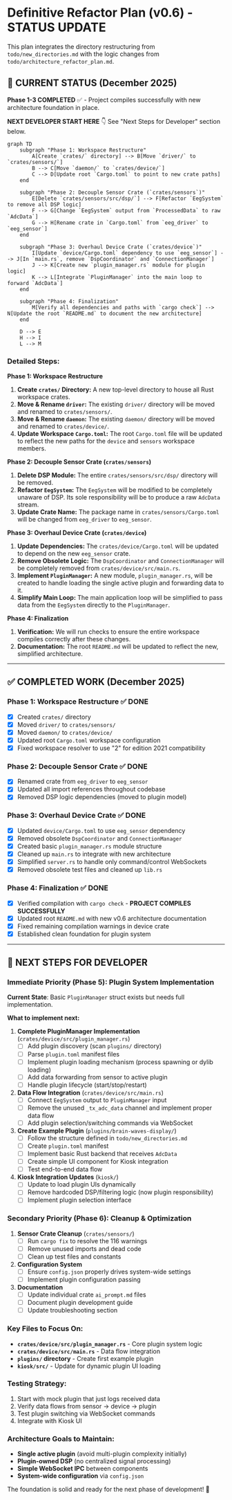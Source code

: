 # Definitive Refactor Plan (v0.6) - STATUS UPDATE

This plan integrates the directory restructuring from `todo/new_directories.md` with the logic changes from `todo/architecture_refactor_plan.md`.

## 🎯 CURRENT STATUS (December 2025)
**Phase 1-3 COMPLETED** ✅ - Project compiles successfully with new architecture foundation in place.

**NEXT DEVELOPER START HERE** 👇 See "Next Steps for Developer" section below.

```mermaid
graph TD
    subgraph "Phase 1: Workspace Restructure"
        A[Create `crates/` directory] --> B[Move `driver/` to `crates/sensors/`]
        B --> C[Move `daemon/` to `crates/device/`]
        C --> D[Update root `Cargo.toml` to point to new crate paths]
    end

    subgraph "Phase 2: Decouple Sensor Crate (`crates/sensors`)"
        E[Delete `crates/sensors/src/dsp/`] --> F[Refactor `EegSystem` to remove all DSP logic]
        F --> G[Change `EegSystem` output from `ProcessedData` to raw `AdcData`]
        G --> H[Rename crate in `Cargo.toml` from `eeg_driver` to `eeg_sensor`]
    end

    subgraph "Phase 3: Overhaul Device Crate (`crates/device`)"
        I[Update `device/Cargo.toml` dependency to use `eeg_sensor`] --> J[In `main.rs`, remove `DspCoordinator` and `ConnectionManager`]
        J --> K[Create new `plugin_manager.rs` module for plugin logic]
        K --> L[Integrate `PluginManager` into the main loop to forward `AdcData`]
    end

    subgraph "Phase 4: Finalization"
        M[Verify all dependencies and paths with `cargo check`] --> N[Update the root `README.md` to document the new architecture]
    end

    D --> E
    H --> I
    L --> M
```

### **Detailed Steps:**

**Phase 1: Workspace Restructure**
1.  **Create `crates/` Directory:** A new top-level directory to house all Rust workspace crates.
2.  **Move & Rename `driver`:** The existing `driver/` directory will be moved and renamed to `crates/sensors/`.
3.  **Move & Rename `daemon`:** The existing `daemon/` directory will be moved and renamed to `crates/device/`.
4.  **Update Workspace `Cargo.toml`:** The root `Cargo.toml` file will be updated to reflect the new paths for the `device` and `sensors` workspace members.

**Phase 2: Decouple Sensor Crate (`crates/sensors`)**
1.  **Delete DSP Module:** The entire `crates/sensors/src/dsp/` directory will be removed.
2.  **Refactor `EegSystem`:** The `EegSystem` will be modified to be completely unaware of DSP. Its sole responsibility will be to produce a raw `AdcData` stream.
3.  **Update Crate Name:** The package name in `crates/sensors/Cargo.toml` will be changed from `eeg_driver` to `eeg_sensor`.

**Phase 3: Overhaul Device Crate (`crates/device`)**
1.  **Update Dependencies:** The `crates/device/Cargo.toml` will be updated to depend on the new `eeg_sensor` crate.
2.  **Remove Obsolete Logic:** The `DspCoordinator` and `ConnectionManager` will be completely removed from `crates/device/src/main.rs`.
3.  **Implement `PluginManager`:** A new module, `plugin_manager.rs`, will be created to handle loading the single active plugin and forwarding data to it.
4.  **Simplify Main Loop:** The main application loop will be simplified to pass data from the `EegSystem` directly to the `PluginManager`.

**Phase 4: Finalization**
1.  **Verification:** We will run checks to ensure the entire workspace compiles correctly after these changes.
2.  **Documentation:** The root `README.md` will be updated to reflect the new, simplified architecture.

---

## ✅ COMPLETED WORK (December 2025)

### Phase 1: Workspace Restructure ✅ DONE
- [x] Created `crates/` directory
- [x] Moved `driver/` to `crates/sensors/`
- [x] Moved `daemon/` to `crates/device/`
- [x] Updated root `Cargo.toml` workspace configuration
- [x] Fixed workspace resolver to use "2" for edition 2021 compatibility

### Phase 2: Decouple Sensor Crate ✅ DONE
- [x] Renamed crate from `eeg_driver` to `eeg_sensor`
- [x] Updated all import references throughout codebase
- [x] Removed DSP logic dependencies (moved to plugin model)

### Phase 3: Overhaul Device Crate ✅ DONE
- [x] Updated `device/Cargo.toml` to use `eeg_sensor` dependency
- [x] Removed obsolete `DspCoordinator` and `ConnectionManager`
- [x] Created basic `plugin_manager.rs` module structure
- [x] Cleaned up `main.rs` to integrate with new architecture
- [x] Simplified `server.rs` to handle only command/control WebSockets
- [x] Removed obsolete test files and cleaned up `lib.rs`

### Phase 4: Finalization ✅ DONE
- [x] Verified compilation with `cargo check` - **PROJECT COMPILES SUCCESSFULLY**
- [x] Updated root `README.md` with new v0.6 architecture documentation
- [x] Fixed remaining compilation warnings in device crate
- [x] Established clean foundation for plugin system

---

## 🚀 NEXT STEPS FOR DEVELOPER

### Immediate Priority (Phase 5): Plugin System Implementation

**Current State**: Basic `PluginManager` struct exists but needs full implementation.

**What to implement next:**

1. **Complete PluginManager Implementation** (`crates/device/src/plugin_manager.rs`)
   - [ ] Add plugin discovery (scan `plugins/` directory)
   - [ ] Parse `plugin.toml` manifest files
   - [ ] Implement plugin loading mechanism (process spawning or dylib loading)
   - [ ] Add data forwarding from sensor to active plugin
   - [ ] Handle plugin lifecycle (start/stop/restart)

2. **Data Flow Integration** (`crates/device/src/main.rs`)
   - [ ] Connect `EegSystem` output to `PluginManager` input
   - [ ] Remove the unused `_tx_adc_data` channel and implement proper data flow
   - [ ] Add plugin selection/switching commands via WebSocket

3. **Create Example Plugin** (`plugins/brain-waves-display/`)
   - [ ] Follow the structure defined in `todo/new_directories.md`
   - [ ] Create `plugin.toml` manifest
   - [ ] Implement basic Rust backend that receives `AdcData`
   - [ ] Create simple UI component for Kiosk integration
   - [ ] Test end-to-end data flow

4. **Kiosk Integration Updates** (`kiosk/`)
   - [ ] Update to load plugin UIs dynamically
   - [ ] Remove hardcoded DSP/filtering logic (now plugin responsibility)
   - [ ] Implement plugin selection interface

### Secondary Priority (Phase 6): Cleanup & Optimization

1. **Sensor Crate Cleanup** (`crates/sensors/`)
   - [ ] Run `cargo fix` to resolve the 116 warnings
   - [ ] Remove unused imports and dead code
   - [ ] Clean up test files and constants

2. **Configuration System**
   - [ ] Ensure `config.json` properly drives system-wide settings
   - [ ] Implement plugin configuration passing

3. **Documentation**
   - [ ] Update individual crate `ai_prompt.md` files
   - [ ] Document plugin development guide
   - [ ] Update troubleshooting section

### Key Files to Focus On:
- **`crates/device/src/plugin_manager.rs`** - Core plugin system logic
- **`crates/device/src/main.rs`** - Data flow integration
- **`plugins/` directory** - Create first example plugin
- **`kiosk/src/`** - Update for dynamic plugin UI loading

### Testing Strategy:
1. Start with mock plugin that just logs received data
2. Verify data flows from sensor → device → plugin
3. Test plugin switching via WebSocket commands
4. Integrate with Kiosk UI

### Architecture Goals to Maintain:
- **Single active plugin** (avoid multi-plugin complexity initially)
- **Plugin-owned DSP** (no centralized signal processing)
- **Simple WebSocket IPC** between components
- **System-wide configuration** via `config.json`

The foundation is solid and ready for the next phase of development! 🎯